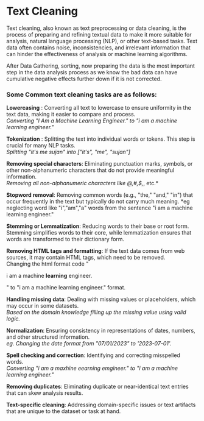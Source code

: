 # Text Cleaning

Text cleaning, also known as text preprocessing or data cleaning, is the process of preparing and refining textual data to make it more suitable for analysis, natural language processing (NLP), or other text-based tasks. Text data often contains noise, inconsistencies, and irrelevant information that can hinder the effectiveness of analysis or machine learning algorithms.

After Data Gathering, sorting, now preparing the data is the most important step in the data analysis process as we know the bad data can have cumulative negative effects further down if it is not corrected.

### Some Common text cleaning tasks are as follows:

**Lowercasing** : Converting all text to lowercase to ensure uniformity in the text data, making it easier to compare and process.  
_Converting "I Am a Machine Learning Engineer." to "i am a machine learning engineer."_

**Tokenization** : Splitting the text into individual words or tokens. This step is crucial for many NLP tasks.  
_Splitting "it's me sujan" into ["it's", "me", "sujan"]_

**Removing special characters**: Eliminating punctuation marks, symbols, or other non-alphanumeric characters that do not provide meaningful information.  
_Removing all non-alphanumeric characters like @,#,$,_, etc.\*

**Stopword removal**: Removing common words (e.g., "the," "and," "in") that occur frequently in the text but typically do not carry much meaning.
\*eg neglecting word like "i","am","a" words from the sentence "i am a machine learning engineer."

**Stemming or Lemmatization**: Reducing words to their base or root form. Stemming simplifies words to their core, while lemmatization ensures that words are transformed to their dictionary form.

**Removing HTML tags and formatting**: If the text data comes from web sources, it may contain HTML tags, which need to be removed.  
Changing the html format code "<p>i am a machine <b>learning</b> engineer.</p>" to "i am a machine learning engineer." format.

**Handling missing data**: Dealing with missing values or placeholders, which may occur in some datasets.  
_Based on the domain knowledge filling up the missing value using valid logic._

**Normalization**: Ensuring consistency in representations of dates, numbers, and other structured information.  
_eg. Changing the date format from "07/01/2023" to '2023-07-01'._

**Spell checking and correction**: Identifying and correcting misspelled words.  
_Converting "i am a maxhine eearning emgineer." to "i am a machine learning engineer."_

**Removing duplicates**: Eliminating duplicate or near-identical text entries that can skew analysis results.

**Text-specific cleaning**: Addressing domain-specific issues or text artifacts that are unique to the dataset or task at hand.

